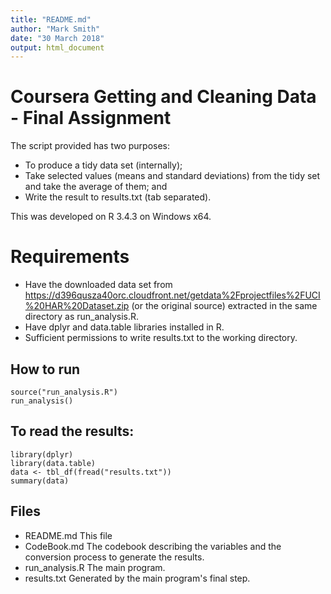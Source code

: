 ```yaml
---
title: "README.md"
author: "Mark Smith"
date: "30 March 2018"
output: html_document
---
```


# Coursera Getting and Cleaning Data - Final Assignment

The script provided has two purposes:

* To produce a tidy data set (internally);
* Take selected values (means and standard deviations) from the tidy set and take the average of them; and
* Write the result to results.txt (tab separated).

This was developed on R 3.4.3 on Windows x64.

# Requirements

* Have the downloaded data set from https://d396qusza40orc.cloudfront.net/getdata%2Fprojectfiles%2FUCI%20HAR%20Dataset.zip (or the original source) extracted in the same directory as run_analysis.R.
* Have dplyr and data.table libraries installed in R.
* Sufficient permissions to write results.txt to the working directory.

## How to run
```{r}
source("run_analysis.R")
run_analysis()
```

## To read the results:
```{r}
library(dplyr)
library(data.table)
data <- tbl_df(fread("results.txt"))
summary(data)
```

## Files
* README.md
This file
* CodeBook.md
The codebook describing the variables and the conversion process to generate the results.
* run_analysis.R
The main program.
* results.txt
Generated by the main program's final step.
